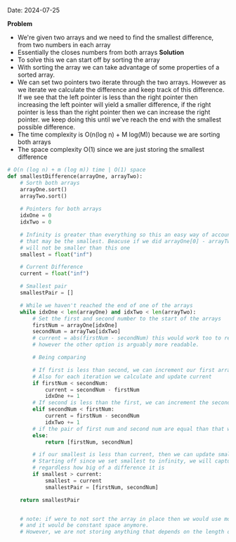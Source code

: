 Date: 2024-07-25

**Problem**
- We're given two arrays and we need to find the smallest difference, from two numbers in each array
- Essentially the closes numbers from both arrays
**Solution**
- To solve this we can start off by sorting the array
- With sorting the array we can take advantage of some properties of a sorted array. 
- We can set two pointers two iterate through the two arrays. However as we iterate we calculate the difference and keep track of this difference. If we see that the left pointer is less than the right pointer then increasing the left pointer will yield a smaller difference, if the right pointer is less than the right pointer then we can increase the right pointer. we keep doing this until we've reach the end with the smallest possible difference.
- The time complexity is O(n(log n) + M log(M)) because we are sorting both arrays
- The space complexity O(1) since we are just storing the smallest difference
```python
# O(n (log n) + m (log m)) time | O(1) space
def smallestDifference(arrayOne, arrayTwo):
    # Sorth both arrays
    arrayOne.sort()
    arrayTwo.sort()
    
    # Pointers for both arrays
    idxOne = 0
    idxTwo = 0

    # Infinity is greater than everything so this an easy way of accounting for maybe the first value
    # that may be the smallest. Beacuse if we did arrayOne[0] - arrayTwo[0] then the first index 
    # will not be smaller than this one
    smallest = float("inf")

    # Current Difference
    current = float("inf")

    # Smallest pair 
    smallestPair = []

    # While we haven't reached the end of one of the arrays
    while idxOne < len(arrayOne) and idxTwo < len(arrayTwo):
        # Set the first and second number to the start of the arrays
        firstNum = arrayOne[idxOne]
        secondNum = arrayTwo[idxTwo]
        # current = abs(firstNum - secondNum) this would work too to replace the other current calculations
        # however the other option is arguably more readable.

        # Being comparing

        # If first is less than second, we can increment our first array index by one
        # Also for each iteration we calculate and update current
        if firstNum < secondNum:
            current = secondNum - firstNum
            idxOne += 1
        # If second is less than the first, we can increment the second array index by one
        elif secondNum < firstNum:
            current = firstNum - secondNum
            idxTwo += 1
        # if the pair of first num and second num are equal than that would be the smallest difference
        else: 
            return [firstNum, secondNum]

        # if our smallest is less than current, then we can update smallest and the smallestPair
        # Starting off since we set smallest to infinity, we will capture the first smallest value
        # regardless how big of a difference it is
        if smallest > current:
            smallest = current
            smallestPair = [firstNum, secondNum]

    return smallestPair


    # note: if were to not sort the array in place then we would use more space 
    # and it would be constant space anymore.
    # However, we are not storing anything that depends on the length of the input
```